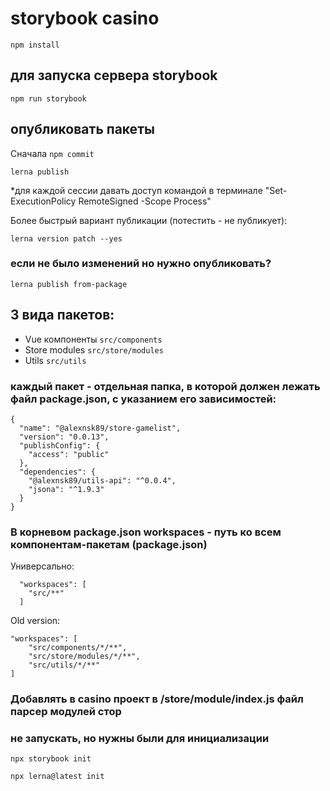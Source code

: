 # storybook casino

```
npm install
```

## для запуска сервера storybook
```
npm run storybook 
```

## опубликовать пакеты 
Сначала ```npm commit```

```
lerna publish
```       
*для каждой сессии давать доступ командой в терминале "Set-ExecutionPolicy RemoteSigned -Scope Process"

Более быстрый вариант публикации (потестить - не публикует):
``` 
lerna version patch --yes
```

### если не было изменений но нужно опубликовать?
```lerna publish from-package```

## 3 вида пакетов:
* Vue компоненты ``` src/components ```
* Store modules ``` src/store/modules ```
* Utils ``` src/utils ```

### каждый пакет - отдельная папка, в которой должен лежать файл package.json, с указанием его зависимостей:
```
{
  "name": "@alexnsk89/store-gamelist",
  "version": "0.0.13",
  "publishConfig": {
    "access": "public"
  },
  "dependencies": {
    "@alexnsk89/utils-api": "^0.0.4",
    "jsona": "^1.9.3"
  }
}
```



### В корневом package.json workspaces - путь ко всем компонентам-пакетам (package.json)

Универсально:
```
  "workspaces": [
    "src/**"
  ]
```
Old version:
```
"workspaces": [
    "src/components/*/**",
    "src/store/modules/*/**",
    "src/utils/*/**"
]
```



### Добавлять в casino проект в /store/module/index.js файл парсер модулей стор

### не запускать, но нужны были для инициализации
``` npx storybook init ``` 

``` npx lerna@latest init ```
